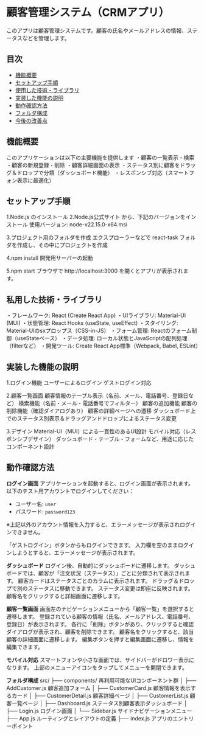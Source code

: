 # 顧客管理システム（CRMアプリ）

このアプリは顧客管理システムです。顧客の氏名やメールアドレスの情報、ステータスなどを管理します。


## 目次

- [機能概要](#機能概要)
- [セットアップ手順](#セットアップ手順)
- [使用した技術・ライブラリ](#使用した技術ライブラリ)
- [実装した機能の説明](#実装した機能の説明)
- [動作確認方法](#動作確認方法)
- [フォルダ構成](#フォルダ構成)
- [今後の改善点](#今後の改善点)


## 機能概要

このアプリケーションは以下の主要機能を提供します
・顧客の一覧表示・検索
・顧客の新規登録・削除
・顧客詳細画面の表示
・ステータス別に顧客をドラッグ＆ドロップで分類（ダッシュボード機能）
・レスポンシブ対応（スマートフォン表示に最適化）

## セットアップ手順
1.Node.js のインストール
2.Node.js公式サイト から、下記のバージョンをインストール
  使用バージョン: node-v22.15.0-x64.msi

3.プロジェクト用のフォルダを作成
  エクスプローラーなどで react-task フォルダを作成し、その中にプロジェクトを作成

4.npm install
開発用サーバーの起動

5.npm start
ブラウザで http://localhost:3000 を開くとアプリが表示されます。



## 私用した技術・ライブラリ

・フレームワーク: React (Create React App)
・UIライブラリ: Material-UI (MUI)
・状態管理: React Hooks (useState, useEffect)
・スタイリング: Material-UIのsxプロップス（CSS-in-JS）
・フォーム管理: Reactのフォーム制御（useStateベース）
・データ処理: ローカル状態とJavaScriptの配列処理（filterなど）
・開発ツール: Create React App標準（Webpack, Babel, ESLint）

## 実装した機能の説明


1.ログイン機能
ユーザーによるログイン
ゲストログイン対応

2.顧客一覧画面
顧客情報のテーブル表示（名前、メール、電話番号、登録日など）
検索機能（名前・メール・電話番号でフィルター）
顧客の追加機能
顧客の削除機能（確認ダイアログあり）
顧客の詳細ページへの遷移
ダッシュボード上でのステータス別表示＆ドラッグアンドドロップによるステータス変更

3.デザイン
Material-UI（MUI）による一貫性のあるUI設計
モバイル対応（レスポンシブデザイン）
ダッシュボード・テーブル・フォームなど、用途に応じたコンポーネント設計


## 動作確認方法

**ログイン画面**
アプリケーションを起動すると、ログイン画面が表示されます。
以下のテスト用アカウントでログインしてください：

- ユーザー名: `user`
- パスワード: `password123`

※上記以外のアカウント情報を入力すると、エラーメッセージが表示されログインできません。

「ゲストログイン」ボタンからもログインできます。
入力欄を空のままログインしようとすると、エラーメッセージが表示されます。

**ダッシュボード**
ログイン後、自動的にダッシュボードに遷移します。
ダッシュボードでは、顧客が「注文状況（ステータス）」ごとに分類されて表示されます。
顧客カードはステータスごとのカラムに表示されます。
ドラッグ＆ドロップで別のステータスに移動できます。
ステータス変更は即座に反映されます。
顧客名をクリックすると詳細画面に遷移します。

**顧客一覧画面**
画面左のナビゲーションメニューから「顧客一覧」を選択すると遷移します。
登録されている顧客の情報（氏名、メールアドレス、電話番号、登録日）が表示されます。
各行に「削除」ボタンがあり、クリックすると確認ダイアログが表示され、顧客を削除できます。
顧客名をクリックすると、該当顧客の詳細画面に遷移します。
編集ボタンを押すと編集画面に遷移し、情報を編集できます。

**モバイル対応**
スマートフォンや小さな画面では、サイドバーがドロワー表示になります。
上部のメニューアイコンをタップしてメニューを開閉できます。

**フォルダ構成**
src/
├── components/                再利用可能なUIコンポーネント群
│   ├── AddCustomer.js         顧客追加フォーム
│   ├── CustomerCard.js        顧客情報を表示するカード
│   ├── CustomerDetail.js      顧客詳細ページ
│   ├── CustomerList.js        顧客一覧ページ
│   ├── Dashboard.js           ステータス別顧客表示ダッシュボード
│   ├── Login.js               ログイン画面
│   └── Sidebar.js             サイドナビゲーションメニュー
├── App.js                     ルーティングとレイアウトの定義
├── index.js                   アプリのエントリーポイント

